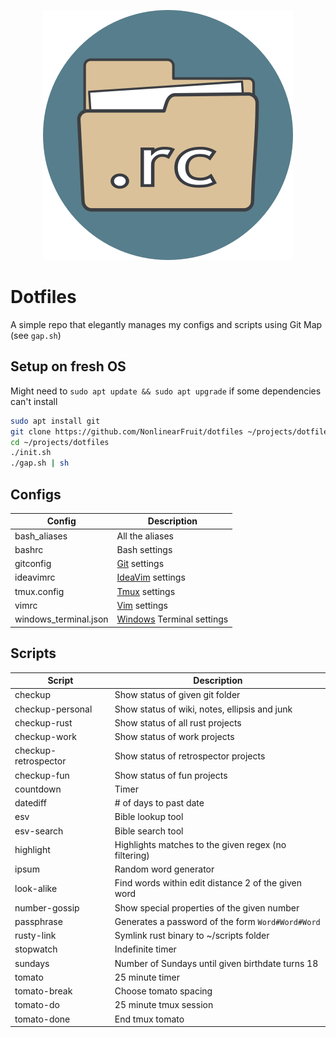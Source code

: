 <p align="center">
  <img src=".icon.png" alt="dotfiles icon" width="400" height="400"/>
</p>

# Dotfiles

A simple repo that elegantly manages my configs and scripts using Git Map (see `gap.sh`)

## Setup on fresh OS

Might need to `sudo apt update && sudo apt upgrade` if some dependencies can't install

```sh
sudo apt install git
git clone https://github.com/NonlinearFruit/dotfiles ~/projects/dotfiles
cd ~/projects/dotfiles
./init.sh
./gap.sh | sh
```

## Configs

| Config                | Description                                  |
| ---                   | ---                                          |
| bash_aliases          | All the aliases                              |
| bashrc                | Bash settings                                |
| gitconfig             | [Git][git] settings                          |
| ideavimrc             | [IdeaVim][ideavim] settings                  |
| tmux.config           | [Tmux][tmux] settings                        |
| vimrc                 | [Vim][vim] settings                          |
| windows_terminal.json | [Windows][windowsterminal] Terminal settings |

## Scripts

| Script               | Description                                          |
| ---                  | ---                                                  |
| checkup              | Show status of given git folder                      |
| checkup-personal     | Show status of wiki, notes, ellipsis and junk        |
| checkup-rust         | Show status of all rust projects                     |
| checkup-work         | Show status of work projects                         |
| checkup-retrospector | Show status of retrospector projects                 |
| checkup-fun          | Show status of fun projects                          |
| countdown            | Timer                                                |
| datediff             | # of days to past date                               |
| esv                  | Bible lookup tool                                    |
| esv-search           | Bible search tool                                    |
| highlight            | Highlights matches to the given regex (no filtering) |
| ipsum                | Random word generator                                |
| look-alike           | Find words within edit distance 2 of the given word  |
| number-gossip        | Show special properties of the given number          |
| passphrase           | Generates a password of the form `Word#Word#Word`    |
| rusty-link           | Symlink rust binary to ~/scripts folder              |
| stopwatch            | Indefinite timer                                     |
| sundays              | Number of Sundays until given birthdate turns 18     |
| tomato               | 25 minute timer                                      |
| tomato-break         | Choose tomato spacing                                |
| tomato-do            | 25 minute tmux session                               |
| tomato-done          | End tmux tomato                                      |

[git]: https://git-scm.com/docs
[ideavim]: https://github.com/JetBrains/ideavim
[tmux]: https://github.com/tmux/tmux
[vim]: https://github.com/vim/vim
[windowsterminal]: https://github.com/microsoft/terminal
